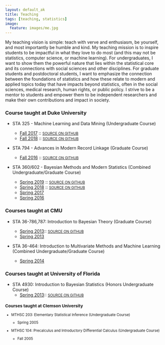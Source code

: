 ```yaml
---
layout: default_ak
title: Teaching
tags: [teaching, statistics]
image:
  feature: images/me.jpg
---
```


My teaching vision is simple: teach with verve and enthusiasm, be yourself, and most importantly be humble and kind. My teaching mission is to inspire students to be impactful in what they love to do most (and this may not be statistics, computer science, or machine learning). For undergraduates, I want to show them the powerful nature that lies within the statistical core and its connections with social sciences and other disciplines. For graduate students and postdoctoral students, I want to emphasize the connection between the foundations of statistics and how these relate to modern and applied topics today that have impacts beyond statistics, often in the social sciences, medical research, human rights, or public policy. I strive to be a mentor to students and empower them to be independent researchers and make their own contributions and impact in society.

### Course taught at Duke University 

* STA 325 - Machine Learning and Data Mining (Undergraduate Course)
    + [Fall 2017](https://github.com/resteorts/data-mine/blob/master/syllabus/syllabus-data-mine-17.pdf) :: <small>[SOURCE ON GITHUB](https://github.com/resteorts/data-mine)</small>
    + [Fall 2018](teach/datamine18.html) :: <small>[SOURCE ON GITHUB](https://github.com/resteorts/data-mine)</small>

* STA 794 - Advances in Modern Record Linkage (Graduate Course)
    + [Fall 2016](https://github.com/resteorts/data-mine/blob/master/syllabus17/syllabus-data-mine-17.pdf) :: <small>[SOURCE ON GITHUB](https://github.com/resteorts/recordLinkageSpecialTopics)</small>

* STA 360/602 - Bayesian Methods and Modern Statistics (Combined Undergraduate/Graduate Course)
     + [Spring 2019](teach/bayes18) :: <small>[SOURCE ON GITHUB](https://github.com/resteorts/modern-bayes)</small>
     + [Spring 2018](teach/bayes18) :: <small>[SOURCE ON GITHUB](syllabus-sta602-fall18.pdf)</small>
     + [Spring 2017](https://github.com/resteorts/modern-bayes/blob/master/syllabus/syllabus-sta602-fall17.pdf) 
     + [Spring 2016](https://github.com/resteorts/modern-bayes/blob/master/syllabus/syllabus-sta602-fall16.pdf)

### Courses taught at CMU
    
    
* STA 36-786,787: Introduction to Bayesian Theory (Graduate Course)
    + [Spring 2013](https://github.com/resteorts/essential_bayes/blob/master/syllabus/syllabus_btheory.pdf):: <small>[SOURCE ON GITHUB](https://github.com/resteorts/essential_bayes)</small>
    + [Spring 2013](https://github.com/resteorts/essential_bayes/blob/master/syllabus/syllabus_btheory2.pdf)

* STA 36-464: Introduction to Multivariate Methods and Machine Learning (Combined Undergraduate/Graduate Course) 
    + [Spring 2014](https://github.com/resteorts/data-mine/blob/master/syllabus/syllabus_multivar.pdf) 

### Courses taught at University of Florida

+ STA 4930: Introduction to Bayesian Statistics (Honors Undergraduate Course)
    + [Spring 2013](https://github.com/resteorts/essential_bayes/blob/master/syllabus/syllabus_btheory.pdf):: <small>[SOURCE ON GITHUB](https://github.com/resteorts/baby_baby)

### Courses taught at Clemson University 

* MTHSC 203: Elementary Statistical Inference (Undergraduate Course)
    + Spring 2005 

* MTHSC 104: Precalculus and Introductory Differential Calculus (Undergraduate Course)
    + Fall 2005